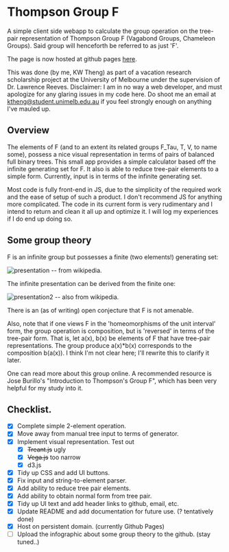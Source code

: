 # Thompson Group F
A simple client side webapp to calculate the group operation on the tree-pair representation of Thompson Group F (Vagabond Groups, Chameleon Groups). Said group will henceforth be referred to as just 'F'. 

The page is now hosted at github pages [here](https://thunderamental.github.io/ThompsonGroup/).

This was done (by me, KW Theng) as part of a vacation research scholarship project at the University of Melbourne under the supervision of Dr. Lawrence Reeves. Disclaimer: I am in no way a web developer, and must apologize for any glaring issues in my code here. Do shoot me an email at ktheng@student.unimelb.edu.au if you feel strongly enough on anything I've mauled up.

## Overview
The elements of F (and to an extent its related groups F_Tau, T, V, to name some), possess a nice visual representation in terms of pairs of balanced full binary trees. This small app provides a simple calculator based off the infinite generating set for F. It also is able to reduce tree-pair elements to a simple form. Currently, input is in terms of the infinite generating set.

Most code is fully front-end in JS, due to the simplicity of the required work and the ease of setup of such a product. I don't recommend JS for anything more complicated. The code in its current form is very rudimentary and I intend to return and clean it all up and optimize it. I will log my experiences if I do end up doing so.

## Some group theory
F is an infinite group but possesses a finite (two elements!) generating set:

![presentation](https://wikimedia.org/api/rest_v1/media/math/render/svg/3aa741bdc915a1f7baea62d1f970a171b87b476a) -- from wikipedia.

The infinite presentation can be derived from the finite one:

![presentation2](https://wikimedia.org/api/rest_v1/media/math/render/svg/0bb0364d591aceef7c04107d94a773e98f21c119) -- also from wikipedia.

There is an (as of writing) open conjecture that F is not amenable. 

Also, note that if one views F in the 'homeomorphisms of the unit interval' form, the group operation is composition, but is 'reversed' in terms of the tree-pair form. That is, let a(x), b(x) be elements of F that have tree-pair representations. The group produce a(x)*b(x) corresponds to the composition b(a(x)). I think I'm not clear here; I'll rewrite this to clarify it later.

One can read more about this group online. A recommended resource is Jose Burillo's "Introduction to Thompson's Group F", which has been very helpful for my study into it.

## Checklist.
- [x] Complete simple 2-element operation.
- [x] Move away from manual tree input to terms of generator.
- [x] Implement visual representation. Test out
    - [x] ~~Treant.js~~ ugly
    - [x] ~~Vega.js~~ too narrow
    - [x] d3.js
- [x] Tidy up CSS and add UI buttons.
- [x] Fix input and string-to-element parser.
- [x] Add ability to reduce tree pair elements.
- [x] Add ability to obtain normal form from tree pair.
- [x] Tidy up UI text and add header links to github, email, etc.
- [x] Update README and add documentation for future use. (? tentatively done)
- [x] Host on persistent domain. (currently Github Pages)
- [ ] Upload the infographic about some group theory to the github. (stay tuned..)